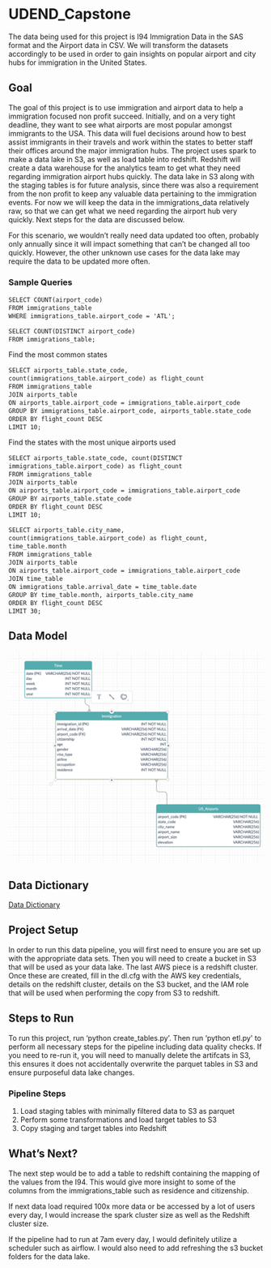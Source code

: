 # UDEND_Capstone

The data being used for this project is I94 Immigration Data in the SAS format and the Airport data in CSV. We will transform the datasets accordingly to be used in order to gain insights on popular airport and city hubs for immigration in the United States. 

## Goal
The goal of this project is to use immigration and airport data to help a immigration focused non profit succeed. Initially, and on a very tight deadline, they want to see what airports are most popular amongst immigrants to the USA. This data will fuel decisions around how to best assist immigrants in their travels and work within the states to better staff their offices around the major immigration hubs. The project uses spark to make a data lake in S3, as well as load table into redshift. Redshift will create a data warehouse for the analytics team to get what they need regarding immigration airport hubs quickly. The data lake in S3 along with the staging tables is for future analysis, since there was also a requirement from the non profit to keep any valuable data pertaining to the immigration events. For now we will keep the data in the immigrations_data relatively raw, so that we can get what we need regarding the airport hub very quickly. Next steps for the data are discussed below.

For this scenario, we wouldn’t really need data updated too often, probably only annually since it will impact something that can’t be changed all too quickly. However, the other unknown use cases for the data lake may require the data to be updated more often. 

### Sample Queries

```
SELECT COUNT(airport_code)
FROM immigrations_table
WHERE immigrations_table.airport_code = 'ATL';
```

```
SELECT COUNT(DISTINCT airport_code)
FROM immigrations_table;
```


Find the most common states 
```
SELECT airports_table.state_code, count(immigrations_table.airport_code) as flight_count
FROM immigrations_table
JOIN airports_table
ON airports_table.airport_code = immigrations_table.airport_code
GROUP BY immigrations_table.airport_code, airports_table.state_code
ORDER BY flight_count DESC
LIMIT 10;
```


Find the states with the most unique airports used 
```
SELECT airports_table.state_code, count(DISTINCT immigrations_table.airport_code) as flight_count
FROM immigrations_table
JOIN airports_table
ON airports_table.airport_code = immigrations_table.airport_code
GROUP BY airports_table.state_code
ORDER BY flight_count DESC
LIMIT 10;
```

```
SELECT airports_table.city_name, count(immigrations_table.airport_code) as flight_count, time_table.month
FROM immigrations_table
JOIN airports_table
ON airports_table.airport_code = immigrations_table.airport_code
JOIN time_table
ON immigrations_table.arrival_date = time_table.date
GROUP BY time_table.month, airports_table.city_name
ORDER BY flight_count DESC
LIMIT 30;
```

## Data Model
![Alt text](data_model_udend_capstone.png?raw=true)

## Data Dictionary
[Data Dictionary](DataDictionary.pdf?raw=true)

## Project Setup
In order to run this data pipeline, you will first need to ensure you are set up with the appropriate data sets. Then you will need to create a bucket in S3 that will be used as your data lake. The last AWS piece is a redshift cluster. Once these are created, fill in the dl.cfg with the AWS key credentials, details on the redshift cluster, details on the S3 bucket, and the IAM role that will be used when performing the copy from S3 to redshift.

## Steps to Run
To run this project, run ‘python create_tables.py’. Then run ‘python etl.py' to perform all necessary steps for the pipeline including data quality checks. If you need to re-run it, you will need to manually delete the artifcats in S3, this ensures it does not accidentally overwrite the parquet tables in S3 and ensure purposeful data lake changes.
### Pipeline Steps
1. Load staging tables with minimally filtered data to S3 as parquet
2. Perform some transformations and load target tables to S3
3. Copy staging and target tables into Redshift


## What’s Next?
The next step would be to add a table to redshift containing the mapping of the values from the I94. This would give more insight to some of the columns from the immigrations_table such as residence and citizenship. 

If next data load required 100x more data or be accessed by a lot of users every day, I would increase the spark cluster size as well as the Redshift cluster size.

If the pipeline had to run at 7am every day, I would definitely utilize a scheduler such as airflow. I would also need to add refreshing the s3 bucket folders for the data lake.
